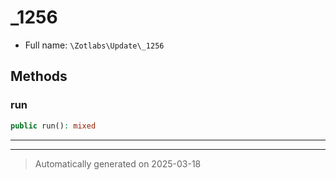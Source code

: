 
# _1256





* Full name: `\Zotlabs\Update\_1256`




## Methods


### run



```php
public run(): mixed
```












***


***
> Automatically generated on 2025-03-18
